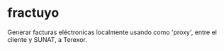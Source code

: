 # fractuyo
Generar facturas eléctronicas localmente usando como 'proxy', entre el cliente y SUNAT, a Terexor.
